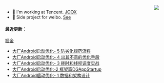 <img align="right" src="https://github-readme-stats.vercel.app/api?username=caij&show_icons=true&icon_color=0366d6&text_color=24292e&bg_color=ffffff&hide_title=true&count_private=true&include_all_commits=true&hide=stars" />

- 🔭 I'm working at Tencent. [JOOX](https://play.google.com/store/apps/details?id=com.tencent.ibg.joox)
- 🌱 Side project for weibo. [See](https://www.coolapk.com/apk/com.caij.see)


#### 最近更新：
[掘金](https://juejin.cn/user/2049145404143848)
<!-- BLOG-POST-LIST:START -->
- [大厂Android启动优化- 5 防劣化规范流程](https://juejin.cn/post/7022564712231469064)
- [大厂Android启动优化- 4 出其不意的优化手段](https://juejin.cn/post/7017340559752691743)
- [大厂Android启动优化- 3 耗时和线程调度实战](https://juejin.cn/post/7011104026322288648)
- [大厂Android启动优化-2 框架篇DGAppStartup](https://juejin.cn/post/7009961273009897502)
- [大厂Android启动优化- 1 数据和架构设计](https://juejin.cn/post/7009962814877990949)
<!-- BLOG-POST-LIST:END -->
